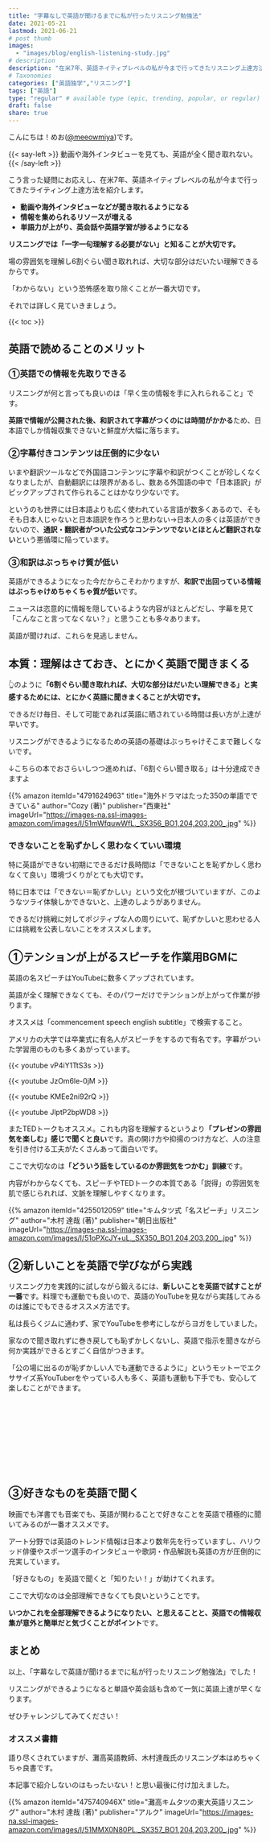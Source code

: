 ```yaml
---
title: "字幕なしで英語が聞けるまでに私が行ったリスニング勉強法"
date: 2021-05-21
lastmod: 2021-06-21
# post thumb
images:
  - "images/blog/english-listening-study.jpg"
# description
description: "在米7年、英語ネイティブレベルの私が今まで行ってきたリスニング上達方法を紹介します"
# Taxonomies
categories: ["英語独学","リスニング"]
tags: ["英語"]
type: "regular" # available type (epic, trending, popular, or regular)
draft: false
share: true
---
```


こんにちは！めお(<u><a href="https://twitter.com/meeowmiya" target="_blank">@meeowmiya</a></u>)です。

{{< say-left >}}
動画や海外インタビューを見ても、英語が全く聞き取れない。
{{< /say-left >}}

こう言った疑問にお応えし、在米7年、英語ネイティブレベルの私が今まで行ってきたライティング上達方法を紹介します。


* **動画や海外インタビューなどが聞き取れるようになる**
* **情報を集められるリソースが増える**
* **単語力が上がり、英会話や英語学習が捗るようになる**

<span class="keiko-red">**リスニングでは「一字一句理解する必要がない」と知ることが大切です。**</span>

場の雰囲気を理解し6割ぐらい聞き取れれば、大切な部分はだいたい理解できるからです。

「わからない」という恐怖感を取り除くことが一番大切です。

それでは詳しく見ていきましょう。

{{< toc >}}

## 英語で読めることのメリット

### ①英語での情報を先取りできる

リスニングが何と言っても良いのは「早く生の情報を手に入れられること」です。

<span class="keiko-red">**英語で情報が公開された後、和訳されて字幕がつくのには時間がかかる**</span>ため、日本語でしか情報収集できないと鮮度が大幅に落ちます。


### ②字幕付きコンテンツは圧倒的に少ない

いまや翻訳ツールなどで外国語コンテンツに字幕や和訳がつくことが珍しくなくなりましたが、自動翻訳には限界があるし、数ある外国語の中で「日本語訳」がピックアップされて作られることはかなり少ないです。

というのも世界には日本語よりも広く使われている言語が数多くあるので、そもそも日本人じゃないと日本語訳を作ろうと思わない→日本人の多くは英語ができないので、<span class="keiko-red">**通訳・翻訳者がついた公式なコンテンツでないとほとんど翻訳されない**</span>という悪循環に陥っています。


### ③和訳はぶっちゃけ質が低い

英語ができるようになった今だからこそわかりますが、<span class="keiko-red">**和訳で出回っている情報はぶっちゃけめちゃくちゃ質が低い**</span>です。

ニュースは恣意的に情報を隠しているような内容がほとんどだし、字幕を見て「こんなこと言ってなくない？」と思うことも多々あります。

英語が聞ければ、これらを見逃しません。


## 本質：理解はさておき、とにかく英語で聞きまくる

👆のように<span class="keiko-red">**「6割ぐらい聞き取れれば、大切な部分はだいたい理解できる」と実感するためには、とにかく英語に聞きまくることが大切です。**</span>

できるだけ毎日、そして可能であれば英語に晒されている時間は長い方が上達が早いです。

リスニングができるようになるための英語の基礎はぶっちゃけそこまで難しくないです。

↓こちらの本でおさらいしつつ進めれば、「6割ぐらい聞き取る」は十分達成できますよ

{{% amazon 
 itemId="4791624963"
 title="海外ドラマはたった350の単語でできている"
 author="Cozy  (著)"
 publisher="西東社"
 imageUrl="https://images-na.ssl-images-amazon.com/images/I/51mWfquwWfL._SX356_BO1,204,203,200_.jpg"
%}}

### できないことを恥ずかしく思わなくていい環境

特に英語ができない初期にできるだけ長時間は「できないことを恥ずかしく思わなくて良い」環境づくりがとても大切です。

特に日本では「できない＝恥ずかしい」という文化が根づいていますが、このようなツライ体験しかできないと、上達のしようがありません。

できるだけ挑戦に対してポジティブな人の周りにいて、恥ずかしいと思わせる人には挑戦を公表しないことをオススメします。

## ①テンションが上がるスピーチを作業用BGMに


英語の名スピーチはYouTubeに数多くアップされています。

英語が全く理解できなくても、そのパワーだけでテンションが上がって作業が捗ります。

オススメは「commencement speech english subtitle」で検索すること。

アメリカの大学では卒業式に有名人がスピーチをするので有名です。字幕がついた学習用のものも多くあがっています。

{{< youtube vP4iY1TtS3s >}}<br>

{{< youtube JzOm6le-0jM >}}<br>

{{< youtube KMEe2ni92rQ >}}<br>

{{< youtube JlptP2bpWD8 >}}<br>


またTEDトークもオススメ。これも内容を理解するというより<span class="keiko-red">**「プレゼンの雰囲気を楽しむ」感じで聞くと良い**</span>です。真の開け方や抑揚のつけ方など、人の注意を引き付ける工夫がたくさんあって面白いです。

ここで大切なのは<span class="keiko-red">**「どういう話をしているのか雰囲気をつかむ」訓練**</span>です。

内容がわからなくても、スピーチやTEDトークの本質である「説得」の雰囲気を肌で感じられれば、文脈を理解しやすくなります。

{{% amazon 
 itemId="4255012059"
 title="キムタツ式「名スピーチ」リスニング"
 author="木村 達哉  (著)"
 publisher="朝日出版社"
 imageUrl="https://images-na.ssl-images-amazon.com/images/I/51oPXcJY+uL._SX350_BO1,204,203,200_.jpg"
%}}

## ②新しいことを英語で学びながら実践

リスニング力を実践的に試しながら鍛えるには、<span class="keiko-red">**新しいことを英語で試すことが一番**</span>です。料理でも運動でも良いので、英語のYouTubeを見ながら実践してみるのは誰にでもできるオススメ方法です。

私は長らくジムに通わず、家でYouTubeを参考にしながらヨガをしていました。

家なので聞き取れずに巻き戻しても恥ずかしくないし、英語で指示を聞きながら何か実践ができるとすごく自信がつきます。

「公の場に出るのが恥ずかしい人でも運動できるように」というモットーでエクササイズ系YouTuberをやっている人も多く、英語も運動も下手でも、安心して楽しむことができます。

<div class="iframely-embed"><div class="iframely-responsive" style="height: 140px; padding-bottom: 0;"><a href="https://www.youtube.com/user/yogawithadriene" data-iframely-url="//cdn.iframe.ly/O8gInMO"></a></div></div><script async src="//cdn.iframe.ly/embed.js" charset="utf-8"></script>

## ③好きなものを英語で聞く


映画でも洋書でも音楽でも、英語が関わることで好きなことを英語で積極的に聞いてみるのが一番オススメです。

アート分野では英語のトレンド情報は日本より数年先を行っていますし、ハリウッド俳優やスポーツ選手のインタビューや歌詞・作品解説も英語の方が圧倒的に充実しています。

「好きなもの」を英語で聞くと「知りたい！」が助けてくれます。

ここで大切なのは全部理解できなくても良いということです。

<span class="keiko-red">**いつかこれを全部理解できるようになりたい、と思えることと、英語での情報収集が意外と簡単だと気づくことがポイント**</span>です。

## まとめ


以上、「字幕なしで英語が聞けるまでに私が行ったリスニング勉強法」でした！

リスニングができるようになると単語や英会話も含めて一気に英語上達が早くなります。

ぜひチャレンジしてみてください！

### オススメ書籍

語り尽くされていますが、灘高英語教師、木村達哉氏のリスニング本はめちゃくちゃ良書です。

本記事で紹介しないのはもったいない！と思い最後に付け加えました。

{{% amazon 
 itemId="475740946X"
 title="灘高キムタツの東大英語リスニング"
 author="木村 達哉  (著)"
 publisher="アルク"
 imageUrl="https://images-na.ssl-images-amazon.com/images/I/51MMX0N80PL._SX357_BO1,204,203,200_.jpg"
%}}



